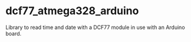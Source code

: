 # dcf77_atmega328_arduino
Library to read time and date with a DCF77 module in use with an Arduino board.
